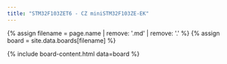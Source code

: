```yaml
---
title: "STM32F103ZET6 - CZ miniSTM32F103ZE-EK"
---
```


{% assign filename = page.name | remove: '.md' | remove: '.' %}
{% assign board = site.data.boards[filename] %}

{% include board-content.html data=board %}
